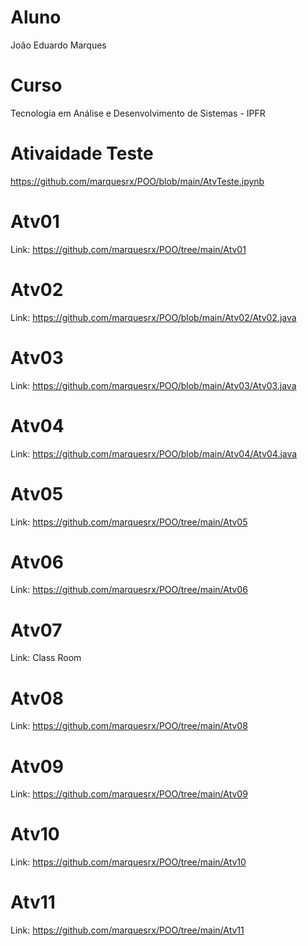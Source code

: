 # Aluno 
João Eduardo Marques


# Curso
Tecnologia em Análise e Desenvolvimento de Sistemas - IPFR

# Ativaidade Teste
https://github.com/marquesrx/POO/blob/main/AtvTeste.ipynb

# Atv01
Link: https://github.com/marquesrx/POO/tree/main/Atv01

# Atv02
Link: https://github.com/marquesrx/POO/blob/main/Atv02/Atv02.java

# Atv03
Link: https://github.com/marquesrx/POO/blob/main/Atv03/Atv03.java

# Atv04
Link: https://github.com/marquesrx/POO/blob/main/Atv04/Atv04.java

# Atv05
Link: https://github.com/marquesrx/POO/tree/main/Atv05

# Atv06
Link: https://github.com/marquesrx/POO/tree/main/Atv06

# Atv07
Link: Class Room

# Atv08
Link: https://github.com/marquesrx/POO/tree/main/Atv08

# Atv09
Link: https://github.com/marquesrx/POO/tree/main/Atv09

# Atv10
Link: https://github.com/marquesrx/POO/tree/main/Atv10

# Atv11
Link: https://github.com/marquesrx/POO/tree/main/Atv11

